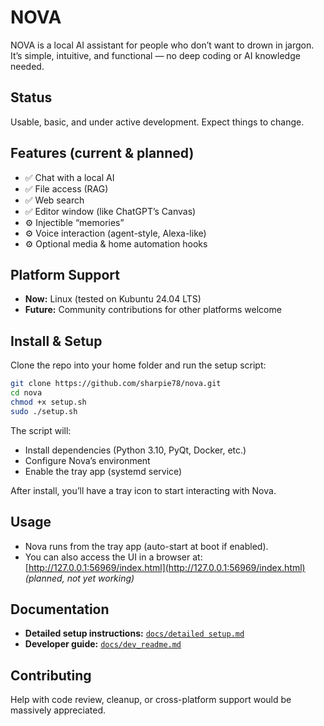 # NOVA  

NOVA is a local AI assistant for people who don’t want to drown in jargon. It’s simple, intuitive, and functional — no deep coding or AI knowledge needed.  

## Status  
Usable, basic, and under active development. Expect things to change.  

## Features (current & planned)  
- ✅ Chat with a local AI  
- ✅ File access (RAG)  
- ✅ Web search  
- ✅ Editor window (like ChatGPT’s Canvas)  
- ⚙️ Injectible “memories”  
- ⚙️ Voice interaction (agent-style, Alexa-like)  
- ⚙️ Optional media & home automation hooks  

## Platform Support  
- **Now:** Linux (tested on Kubuntu 24.04 LTS)  
- **Future:** Community contributions for other platforms welcome  

## Install & Setup  
Clone the repo into your home folder and run the setup script:  

```bash
git clone https://github.com/sharpie78/nova.git
cd nova
chmod +x setup.sh
sudo ./setup.sh
```  

The script will:  
- Install dependencies (Python 3.10, PyQt, Docker, etc.)  
- Configure Nova’s environment  
- Enable the tray app (systemd service)  

After install, you’ll have a tray icon to start interacting with Nova.  

## Usage  
- Nova runs from the tray app (auto-start at boot if enabled).  
- You can also access the UI in a browser at:  
  [http://127.0.0.1:56969/index.html](http://127.0.0.1:56969/index.html) *(planned, not yet working)*  

## Documentation  
- **Detailed setup instructions:** [`docs/detailed setup.md`](docs/detailed%20setup.md)  
- **Developer guide:** [`docs/dev_readme.md`](docs/dev_readme.md)  

## Contributing  
Help with code review, cleanup, or cross-platform support would be massively appreciated.  
